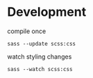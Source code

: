 # Development



compile once

    sass --update scss:css

watch styling changes

    sass --watch scss:css
